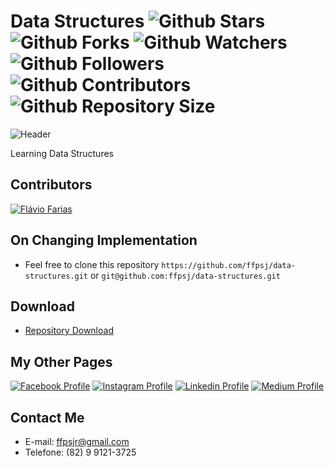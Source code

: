 # Data Structures ![Github Stars](https://img.shields.io/github/stars/ffpsj/data-structures.svg?label=Stars) ![Github Forks](https://img.shields.io/github/forks/ffpsj/data-structures.svg?label=Forks) ![Github Watchers](https://img.shields.io/github/watchers/ffpsj/data-structures.svg?label=Watchers) ![Github Followers](https://img.shields.io/github/followers/ffpsj.svg?label=Followers) ![Github Contributors](https://img.shields.io/github/contributors/ffpsj/data-structures.svg?label=Contributors) ![Github Repository Size](https://img.shields.io/github/repo-size/ffpsj/data-structures.svg?label=Size)

![Header](https://i.imgur.com/JACycHz.png)

Learning Data Structures

## Contributors
<a href="https://github.com/ffpsj"><img src="https://i.imgur.com/TlK8zDB.png" title="Flávio Farias"></a>

## On Changing Implementation
+ Feel free to clone this repository `https://github.com/ffpsj/data-structures.git` or `git@github.com:ffpsj/data-structures.git`

## Download
+ [Repository Download](https://github.com/ffpsj/data-structures/archive/master.zip)

## My Other Pages
<a href="https://www.facebook.com/flaviofariasjr"><img src="https://i.imgur.com/bHRTPvs.png" title="Facebook Profile"></a> <a href="https://www.instagram.com/flavioaq2"><img src="https://i.imgur.com/VrYSoc0.png" title="Instagram Profile"></a> <a href="https://www.linkedin.com/in/ffpsj"><img src="https://i.imgur.com/ERL5FFt.png" title="Linkedin Profile"></a> <a href="https://www.medium.com/@ffpsj"><img src="https://i.imgur.com/UPR0HtK.png" title="Medium Profile"></a>

## Contact Me
+ E-mail: ffpsjr@gmail.com
+ Telefone: (82) 9 9121-3725
